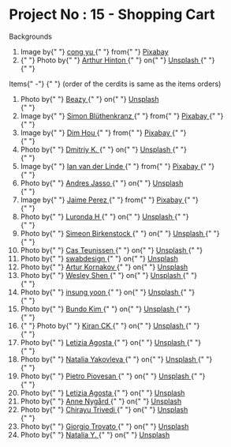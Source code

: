 # Project No : 15 - Shopping Cart

<div className='pl-5 nums1 md:text-2xl text-xl'>
              Backgrounds
              <ol className='credit md:text-xl pl-5 text-lg overflow-y-scroll grid grid-cols-2 '>
                <li>
                  Image by{" "}
                  <a href='https://pixabay.com/users/vy-18861/?utm_source=link-attribution&amp;utm_medium=referral&amp;utm_campaign=image&amp;utm_content=76124'>
                    cong yu
                  </a>{" "}
                  from{" "}
                  <a href='https://pixabay.com/photos/night-street-lamp-china-classical-76124/'>
                    Pixabay
                  </a>
                </li>
                <li>
                  {" "}
                  Photo by{" "}
                  <a href='https://unsplash.com/ko/@rt_hints?utm_source=unsplash&utm_medium=referral&utm_content=creditCopyText'>
                    Arthur Hinton
                  </a>{" "}
                  on{" "}
                  <a href='https://unsplash.com/photos/hAZotfko0xY?utm_source=unsplash&utm_medium=referral&utm_content=creditCopyText'>
                    Unsplash
                  </a>{" "}
                </li>{" "}
              </ol>
            </div>
            <div className=' md:text-2xl pl-5 h-[90%] nums1 text-xl'>
              Items{" -"}
              <span className='text-xl text-zinc-700'>
                {" "}
                (order of the cerdits is same as the items orders)
              </span>
              <ol className='credit  md:text-xl pl-5 text-lg h-[85%] xs:h-[89%] overflow-y-scroll gap-1 grid grid-cols-2 '>
                <li>
                  Photo by{" "}
                  <a href='https://unsplash.com/fr/@beazy?utm_source=unsplash&utm_medium=referral&utm_content=creditCopyText'>
                    Beazy
                  </a>{" "}
                  on{" "}
                  <a href='https://unsplash.com/photos/toX2sYnycCw?utm_source=unsplash&utm_medium=referral&utm_content=creditCopyText'>
                    Unsplash
                  </a>
                </li>{" "}
                <li>
                  Image by{" "}
                  <a href='https://pixabay.com/users/simonprodl-143860/?utm_source=link-attribution&amp;utm_medium=referral&amp;utm_campaign=image&amp;utm_content=843461'>
                    Simon Blüthenkranz
                  </a>{" "}
                  from{" "}
                  <a href='https://pixabay.com/photos/bedside-lamp-light-bedside-table-843461/'>
                    Pixabay
                  </a>{" "}
                </li>{" "}
                <li>
                  Image by{" "}
                  <a href='https://pixabay.com/users/dimhou-5987327/?utm_source=link-attribution&amp;utm_medium=referral&amp;utm_campaign=image&amp;utm_content=4053962'>
                    Dim Hou
                  </a>{" "}
                  from{" "}
                  <a href='https://pixabay.com/photos/lamp-lighting-decoration-light-4053962/'>
                    Pixabay
                  </a>{" "}
                </li>{" "}
                <li>
                  Photo by{" "}
                  <a href='https://unsplash.com/@fiwol?utm_source=unsplash&utm_medium=referral&utm_content=creditCopyText'>
                    Dmitriy K.
                  </a>{" "}
                  on{" "}
                  <a href='https://unsplash.com/photos/iCcyQWHv4hA?utm_source=unsplash&utm_medium=referral&utm_content=creditCopyText'>
                    Unsplash
                  </a>{" "}
                </li>{" "}
                <li>
                  Image by{" "}
                  <a href='https://pixabay.com/users/ianvanderlinde-11469181/?utm_source=link-attribution&amp;utm_medium=referral&amp;utm_campaign=image&amp;utm_content=6571362'>
                    Ian van der Linde
                  </a>{" "}
                  from{" "}
                  <a href='https://pixabay.com/photos/bedside-table-lamp-bedroom-bed-6571362/'>
                    Pixabay
                  </a>{" "}
                </li>{" "}
                <li>
                  Photo by{" "}
                  <a href='https://unsplash.com/es/@andresjasso?utm_source=unsplash&utm_medium=referral&utm_content=creditCopyText'>
                    Andres Jasso
                  </a>{" "}
                  on{" "}
                  <a href='https://unsplash.com/photos/DR_A_zDkPHQ?utm_source=unsplash&utm_medium=referral&utm_content=creditCopyText'>
                    Unsplash
                  </a>
                </li>{" "}
                <li>
                  Image by{" "}
                  <a href='https://pixabay.com/users/futuremoon-1532200/?utm_source=link-attribution&amp;utm_medium=referral&amp;utm_campaign=image&amp;utm_content=7578025'>
                    Jaime Perez
                  </a>{" "}
                  from{" "}
                  <a href='https://pixabay.com/photos/lamp-dark-night-home-decoration-7578025/'>
                    Pixabay
                  </a>{" "}
                </li>{" "}
                <li>
                  Photo by{" "}
                  <a href='https://unsplash.com/@luronda_hege?utm_source=unsplash&utm_medium=referral&utm_content=creditCopyText'>
                    Luronda H
                  </a>{" "}
                  on{" "}
                  <a href='https://unsplash.com/photos/cHvZrkJrWbA?utm_source=unsplash&utm_medium=referral&utm_content=creditCopyText'>
                    Unsplash
                  </a>{" "}
                </li>{" "}
                <li>
                  Photo by{" "}
                  <a href='https://unsplash.com/ja/@simeonbirkenstock?utm_source=unsplash&utm_medium=referral&utm_content=creditCopyText'>
                    Simeon Birkenstock
                  </a>{" "}
                  on{" "}
                  <a href='https://unsplash.com/photos/voO7hG54U90?utm_source=unsplash&utm_medium=referral&utm_content=creditCopyText'>
                    Unsplash
                  </a>{" "}
                </li>{" "}
                <li>
                  Photo by{" "}
                  <a href='https://unsplash.com/@casteunissen?utm_source=unsplash&utm_medium=referral&utm_content=creditCopyText'>
                    Cas Teunissen
                  </a>{" "}
                  on{" "}
                  <a href='https://unsplash.com/photos/qXlY4GcfdeE?utm_source=unsplash&utm_medium=referral&utm_content=creditCopyText'>
                    Unsplash
                  </a>{" "}
                </li>
                <li>
                  Photo by{" "}
                  <a href='https://unsplash.com/@swabdesign_official?utm_source=unsplash&utm_medium=referral&utm_content=creditCopyText'>
                    swabdesign
                  </a>{" "}
                  on{" "}
                  <a href='https://unsplash.com/photos/a-dKi7SL8ms?utm_source=unsplash&utm_medium=referral&utm_content=creditCopyText'>
                    Unsplash
                  </a>
                </li>
                <li>
                  Photo by{" "}
                  <a href='https://unsplash.com/@arturkornakov?utm_source=unsplash&utm_medium=referral&utm_content=creditCopyText'>
                    Artur Kornakov
                  </a>{" "}
                  on{" "}
                  <a href='https://unsplash.com/photos/cpU3JRjiJwk?utm_source=unsplash&utm_medium=referral&utm_content=creditCopyText'>
                    Unsplash
                  </a>
                </li>
                <li>
                  Photo by{" "}
                  <a href='https://unsplash.com/@wesleyshen?utm_source=unsplash&utm_medium=referral&utm_content=creditCopyText'>
                    Wesley Shen
                  </a>{" "}
                  on{" "}
                  <a href='https://unsplash.com/photos/fEHErnpK1Y8?utm_source=unsplash&utm_medium=referral&utm_content=creditCopyText'>
                    Unsplash
                  </a>{" "}
                </li>{" "}
                <li>
                  Photo by{" "}
                  <a href='https://unsplash.com/@insungyoon?utm_source=unsplash&utm_medium=referral&utm_content=creditCopyText'>
                    insung yoon
                  </a>{" "}
                  on{" "}
                  <a href='https://unsplash.com/photos/-yLHx_Qm-lo?utm_source=unsplash&utm_medium=referral&utm_content=creditCopyText'>
                    Unsplash
                  </a>{" "}
                </li>{" "}
                <li>
                  Photo by{" "}
                  <a href='https://unsplash.com/fr/@bundo?utm_source=unsplash&utm_medium=referral&utm_content=creditCopyText'>
                    Bundo Kim
                  </a>{" "}
                  on{" "}
                  <a href='https://unsplash.com/photos/IStZpF3ZeiQ?utm_source=unsplash&utm_medium=referral&utm_content=creditCopyText'>
                    Unsplash
                  </a>{" "}
                </li>{" "}
                <li>
                  {" "}
                  Photo by{" "}
                  <a href='https://unsplash.com/@kiranck123?utm_source=unsplash&utm_medium=referral&utm_content=creditCopyText'>
                    Kiran CK
                  </a>{" "}
                  on{" "}
                  <a href='https://unsplash.com/photos/6hhPFXpuoWQ?utm_source=unsplash&utm_medium=referral&utm_content=creditCopyText'>
                    Unsplash
                  </a>{" "}
                </li>{" "}
                <li>
                  Photo by{" "}
                  <a href='https://unsplash.com/@adnonda?utm_source=unsplash&utm_medium=referral&utm_content=creditCopyText'>
                    Letizia Agosta
                  </a>{" "}
                  on{" "}
                  <a href='https://unsplash.com/photos/BAlId0HSOdM?utm_source=unsplash&utm_medium=referral&utm_content=creditCopyText'>
                    Unsplash
                  </a>{" "}
                </li>{" "}
                <li>
                  Photo by{" "}
                  <a href='https://unsplash.com/@foxfox?utm_source=unsplash&utm_medium=referral&utm_content=creditCopyText'>
                    Natalia Yakovleva
                  </a>{" "}
                  on{" "}
                  <a href='https://unsplash.com/photos/NMtyjqXdi0k?utm_source=unsplash&utm_medium=referral&utm_content=creditCopyText'>
                    Unsplash
                  </a>{" "}
                </li>{" "}
                <li>
                  Photo by{" "}
                  <a href='https://unsplash.com/@pie06tro?utm_source=unsplash&utm_medium=referral&utm_content=creditCopyText'>
                    Pietro Piovesan
                  </a>{" "}
                  on{" "}
                  <a href='https://unsplash.com/photos/9UR3Zafm328?utm_source=unsplash&utm_medium=referral&utm_content=creditCopyText'>
                    Unsplash
                  </a>{" "}
                </li>{" "}
                <li>
                  Photo by{" "}
                  <a href='https://unsplash.com/@adnonda?utm_source=unsplash&utm_medium=referral&utm_content=creditCopyText'>
                    Letizia Agosta
                  </a>{" "}
                  on{" "}
                  <a href='https://unsplash.com/photos/IeabWRt5ksw?utm_source=unsplash&utm_medium=referral&utm_content=creditCopyText'>
                    Unsplash
                  </a>
                </li>
                <li>
                  Photo by{" "}
                  <a href='https://unsplash.com/@polarmermaid?utm_source=unsplash&utm_medium=referral&utm_content=creditCopyText'>
                    Anne Nygård
                  </a>{" "}
                  on{" "}
                  <a href='https://unsplash.com/photos/yld7ujjPRF8?utm_source=unsplash&utm_medium=referral&utm_content=creditCopyText'>
                    Unsplash
                  </a>
                </li>
                <li>
                  Photo by{" "}
                  <a href='https://unsplash.com/de/@rc820?utm_source=unsplash&utm_medium=referral&utm_content=creditCopyText'>
                    Chirayu Trivedi
                  </a>{" "}
                  on{" "}
                  <a href='https://unsplash.com/photos/FujGehh8SzE?utm_source=unsplash&utm_medium=referral&utm_content=creditCopyText'>
                    Unsplash
                  </a>
                </li>{" "}
                <li>
                  Photo by{" "}
                  <a href='https://unsplash.com/@giorgiotrovato?utm_source=unsplash&utm_medium=referral&utm_content=creditCopyText'>
                    Giorgio Trovato
                  </a>{" "}
                  on{" "}
                  <a href='https://unsplash.com/photos/lrfXajlUo2E?utm_source=unsplash&utm_medium=referral&utm_content=creditCopyText'>
                    Unsplash
                  </a>
                </li>
                <li>
                  Photo by{" "}
                  <a href='https://unsplash.com/fr/@foxfox?utm_source=unsplash&utm_medium=referral&utm_content=creditCopyText'>
                    Natalia Y.
                  </a>{" "}
                  on{" "}
                  <a href='https://unsplash.com/photos/R-qWnGTaAyU?utm_source=unsplash&utm_medium=referral&utm_content=creditCopyText'>
                    Unsplash
                  </a>
                </li>
              </ol>
